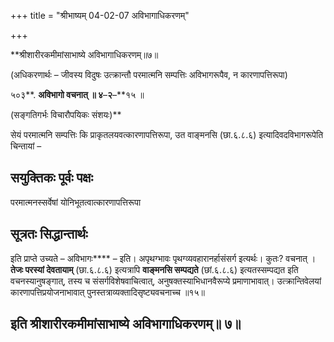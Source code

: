 +++
title = "श्रीभाष्यम् 04-02-07 अविभागाधिकरणम्"

+++
<div claऽऽ="elementor-widget-container">

**श्रीशारीरकमीमांसाभाष्ये अविभागाधिकरणम्॥७॥

(अधिकरणार्थः – जीवस्य विदुषः उत्क्रान्तौ परमात्मनि सम्पत्तिः अविभागरूपैव, न कारणापत्तिरूपा)

५०३**. **अविभागो वचनात् ॥ ४**–**२**–**१५ ॥

(सङ्गतिगर्भः विचारौपयिकः संशयः)**

सेयं परमात्मनि सम्पत्तिः कि प्राकृतलयवत्कारणापत्तिरूपा, उत वाङ्मनसि (छा.६.८.६) इत्यादिवदविभागरूपेति चिन्तायां –

## सयुक्तिकः पूर्वः पक्षः

परमात्मनस्सर्वेषां योनिभूतत्वात्कारणापत्तिरूपा

## सूत्रतः सिद्धान्तार्थः

इति प्राप्ते उच्यते – अविभागः**** – इति। अपृथग्भावः पृथग्व्यवहारानर्हासंसर्ग इत्यर्थः। कुतः? वचनात् । **तेजः परस्यां देवतायाम्** (छा.६.८.६) इत्यत्रापि **वाङ्मनसि सम्पद्यते** (छां.६.८.६) इत्यतस्सम्पद्यत इति वचनस्यानुषङ्गात्, तस्य च संसर्गविशेषवाचित्वात्, अनुषक्तस्याभिधानवैरूप्ये प्रमाणाभावात्। उत्क्रान्तिवेलयां कारणापत्तिप्रयोजनाभावात् पुनस्तत्राव्यक्तादिसृष्ट्यवचनाच्च ॥१५॥

## इति श्रीशारीरकमीमांसाभाष्ये अविभागाधिकरणम्॥ ७॥

</div>
